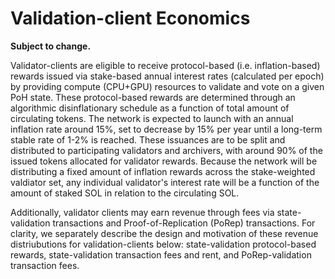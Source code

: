 # Validation-client Economics

**Subject to change.**

Validator-clients are eligible to receive protocol-based \(i.e. inflation-based\) rewards issued via stake-based annual interest rates \(calculated per epoch\) by providing compute \(CPU+GPU\) resources to validate and vote on a given PoH state. These protocol-based rewards are determined through an algorithmic disinflationary schedule as a function of total amount of circulating tokens. The network is expected to launch with an annual inflation rate around 15%, set to decrease by 15% per year until a long-term stable rate of 1-2% is reached. These issuances are to be split and distributed to participating validators and archivers, with around 90% of the issued tokens allocated for validator rewards. Because the network will be distributing a fixed amount of inflation rewards across the stake-weighted valdiator set, any individual validator's interest rate will be a function of the amount of staked SOL in relation to the circulating SOL.

Additionally, validator clients may earn revenue through fees via state-validation transactions and Proof-of-Replication \(PoRep\) transactions. For clarity, we separately describe the design and motivation of these revenue distriubutions for validation-clients below: state-validation protocol-based rewards, state-validation transaction fees and rent, and PoRep-validation transaction fees.

